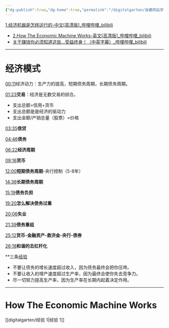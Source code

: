 ```yaml
---
{"dg-publish":true,"dg-home":true,"permalink":"/digitalgarten/自建网站学习/","tags":"gardenEntry","dgPassFrontmatter":true}
---
```








 
 [1.经济机器是怎样运行的-中文[高清版]_哔哩哔哩_bilibili](https://www.bilibili.com/video/BV1r14y1n75L/?is_story_h5=false&p=1&share_from=ugc&share_medium=android&share_plat=android&share_session_id=c90d1ae9-65db-4711-87cc-646ad79a9f63&share_source=WEIXIN&share_tag=s_i&timestamp=1671018132&unique_k=yeljU2U&vd_source=3e88da95dce7f9616310bef75fb53951#/)
- [2.How The Economic Machine Works-英文[高清版]_哔哩哔哩_bilibili](https://www.bilibili.com/video/BV1r14y1n75L?p=2&vd_source=3e88da95dce7f9616310bef75fb53951)
- [关于赚钱你必须知道这些…受益终身！（中英字幕）_哔哩哔哩_bilibili](https://www.bilibili.com/video/BV1r14y1n75L?p=3&vd_source=3e88da95dce7f9616310bef75fb53951)
---
# 经济模式
[00:11](https://www.bilibili.com/video/BV1r14y1n75L/?is_story_h5=false&p=1&share_from=ugc&share_medium=android&share_plat=android&share_session_id=c90d1ae9-65db-4711-87cc-646ad79a9f63&share_source=WEIXIN&share_tag=s_i&timestamp=1671018132&unique_k=yeljU2U&vd_source=3e88da95dce7f9616310bef75fb53951#t=11.535856)经济动力：生产力的提高，短期债务周期，长期债务周期。

[01:23](https://www.bilibili.com/video/BV1r14y1n75L/?is_story_h5=false&p=1&share_from=ugc&share_medium=android&share_plat=android&share_session_id=c90d1ae9-65db-4711-87cc-646ad79a9f63&share_source=WEIXIN&share_tag=s_i&timestamp=1671018132&unique_k=yeljU2U&vd_source=3e88da95dce7f9616310bef75fb53951#t=83.375949)**交易**：经济是无数交易的综合。
- 支出总额=信用+货币
- 支出总额是是经济的驱动力
- 支出金额/产销总量（股票）=价格

[03:35](https://www.bilibili.com/video/BV1r14y1n75L/?is_story_h5=false&p=1&share_from=ugc&share_medium=android&share_plat=android&share_session_id=c90d1ae9-65db-4711-87cc-646ad79a9f63&share_source=WEIXIN&share_tag=s_i&timestamp=1671018132&unique_k=yeljU2U&vd_source=3e88da95dce7f9616310bef75fb53951#t=215.556258)**信贷**

[04:46](https://www.bilibili.com/video/BV1r14y1n75L/?is_story_h5=false&p=1&share_from=ugc&share_medium=android&share_plat=android&share_session_id=c90d1ae9-65db-4711-87cc-646ad79a9f63&share_source=WEIXIN&share_tag=s_i&timestamp=1671018132&unique_k=yeljU2U&vd_source=3e88da95dce7f9616310bef75fb53951#t=286.543718)**债务**

[06:22](https://www.bilibili.com/video/BV1r14y1n75L/?is_story_h5=false&p=1&share_from=ugc&share_medium=android&share_plat=android&share_session_id=c90d1ae9-65db-4711-87cc-646ad79a9f63&share_source=WEIXIN&share_tag=s_i&timestamp=1671018132&unique_k=yeljU2U&vd_source=3e88da95dce7f9616310bef75fb53951#t=382.320376)**经济周期**

[09:16](https://www.bilibili.com/video/BV1r14y1n75L/?is_story_h5=false&p=1&share_from=ugc&share_medium=android&share_plat=android&share_session_id=c90d1ae9-65db-4711-87cc-646ad79a9f63&share_source=WEIXIN&share_tag=s_i&timestamp=1671018132&unique_k=yeljU2U&vd_source=3e88da95dce7f9616310bef75fb53951#t=556.544727)**货币**

[12:00](https://www.bilibili.com/video/BV1r14y1n75L/?is_story_h5=false&p=1&share_from=ugc&share_medium=android&share_plat=android&share_session_id=c90d1ae9-65db-4711-87cc-646ad79a9f63&share_source=WEIXIN&share_tag=s_i&timestamp=1671018132&unique_k=yeljU2U&vd_source=3e88da95dce7f9616310bef75fb53951#t=720.883625)**短期债务周期**-央行控制（5-8年）

[14:36](https://www.bilibili.com/video/BV1r14y1n75L/?is_story_h5=false&p=1&share_from=ugc&share_medium=android&share_plat=android&share_session_id=c90d1ae9-65db-4711-87cc-646ad79a9f63&share_source=WEIXIN&share_tag=s_i&timestamp=1671018132&unique_k=yeljU2U&vd_source=3e88da95dce7f9616310bef75fb53951#t=876.500541)**长期债务周期**

[15:19](https://www.bilibili.com/video/BV1r14y1n75L/?is_story_h5=false&p=1&share_from=ugc&share_medium=android&share_plat=android&share_session_id=c90d1ae9-65db-4711-87cc-646ad79a9f63&share_source=WEIXIN&share_tag=s_i&timestamp=1671018132&unique_k=yeljU2U&vd_source=3e88da95dce7f9616310bef75fb53951#t=919.118789)**债务负担**

[19:20](https://www.bilibili.com/video/BV1r14y1n75L/?is_story_h5=false&p=1&share_from=ugc&share_medium=android&share_plat=android&share_session_id=c90d1ae9-65db-4711-87cc-646ad79a9f63&share_source=WEIXIN&share_tag=s_i&timestamp=1671018132&unique_k=yeljU2U&vd_source=3e88da95dce7f9616310bef75fb53951#t=1160.634651)**怎么解决债务过重**

[20:06](https://www.bilibili.com/video/BV1r14y1n75L/?is_story_h5=false&p=1&share_from=ugc&share_medium=android&share_plat=android&share_session_id=c90d1ae9-65db-4711-87cc-646ad79a9f63&share_source=WEIXIN&share_tag=s_i&timestamp=1671018132&unique_k=yeljU2U&vd_source=3e88da95dce7f9616310bef75fb53951#t=1206.782538)**失业**

[21:39](https://www.bilibili.com/video/BV1r14y1n75L/?is_story_h5=false&p=1&share_from=ugc&share_medium=android&share_plat=android&share_session_id=c90d1ae9-65db-4711-87cc-646ad79a9f63&share_source=WEIXIN&share_tag=s_i&timestamp=1671018132&unique_k=yeljU2U&vd_source=3e88da95dce7f9616310bef75fb53951#t=1299.94528)**债务重组**

[25:12](https://www.bilibili.com/video/BV1r14y1n75L/?is_story_h5=false&p=1&share_from=ugc&share_medium=android&share_plat=android&share_session_id=c90d1ae9-65db-4711-87cc-646ad79a9f63&share_source=WEIXIN&share_tag=s_i&timestamp=1671018132&unique_k=yeljU2U&vd_source=3e88da95dce7f9616310bef75fb53951#t=1512.039219)**货币-金融资产-救济金-央行-债券**

[26:18](https://www.bilibili.com/video/BV1r14y1n75L/?is_story_h5=false&p=1&share_from=ugc&share_medium=android&share_plat=android&share_session_id=c90d1ae9-65db-4711-87cc-646ad79a9f63&share_source=WEIXIN&share_tag=s_i&timestamp=1671018132&unique_k=yeljU2U&vd_source=3e88da95dce7f9616310bef75fb53951#t=1578.164275)**和谐的去杠杆化**

**三条[经验](https://noteshare.space/note/clbxocw1a3262901mdsoq859lm#gGSRmZ+JPDWxp94jr1M672rKdx1UHfnWArWvhYLLvak)
- 不要让债务的增长速度超过收入，因为债务最终会把你压垮。
- 不要让收入的增产速度超过生产率，因为最终会使你失去竞争力。
- 尽一切努力提高生产率，因为生产率在长期内起着决定作用。
---
# How The Economic Machine Works
[[digitalgarten/经验 1\|经验 1]]
